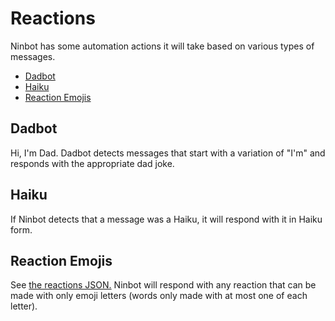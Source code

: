 # Reactions

Ninbot has some automation actions it will take based on various types of messages.

* [Dadbot](#dadbot)
* [Haiku](#haiku)
* [Reaction Emojis](#reaction-emojis)

## Dadbot

Hi, I'm Dad. Dadbot detects messages that start with a variation of "I'm" and responds with the appropriate dad joke.

## Haiku

If Ninbot detects that a message was a Haiku, it will respond with it in Haiku form.

## Reaction Emojis

See [the reactions JSON.](/src/main/resources/responses.json) Ninbot will respond with any reaction that can be made
with only emoji letters (words only made with at most one of each letter).
